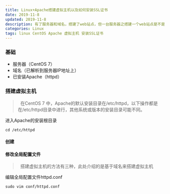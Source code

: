 ```yaml
---
title: Linux+Apache搭建虚拟主机以及如何安装SSL证书
date: 2019-11-8
updated: 2019-11-8
description: 有了服务器和域名，搭建了web站点，但一台服务器之搭建一个web站点是不是有点太浪费了，所以就需要用到Apache的虚拟主机技术，基于CentOS 7和httpd实现在一台服务器上搭建多个Web站点。以及如何安装SSL证书，实现https访问站点。
categories: Linux
tags: linux CentOS Apache 虚拟主机 安装SSL证书
---
```



### 基础
* 服务器（CentOS 7）
* 域名（已解析到服务器IP地址上）
* 已安装Apache（httpd）


### 搭建虚拟主机
> &nbsp;&nbsp;在CentOS 7 中，Apache的默认安装目录在/etc/httpd，以下操作都是在/etc/httpd目录中进行，其他系统或版本的安装目录可能不同。

进入Apache的安装根目录<br>

    cd /etc/httpd

#### 创建

    
#### 修改全局配置文件
> &nbsp;&nbsp;搭建虚拟主机的方法有三种，此处介绍的是基于域名来搭建虚拟主机

编辑全局配置文件httpd.conf

    sudo vim conf/httpd.conf
    
  